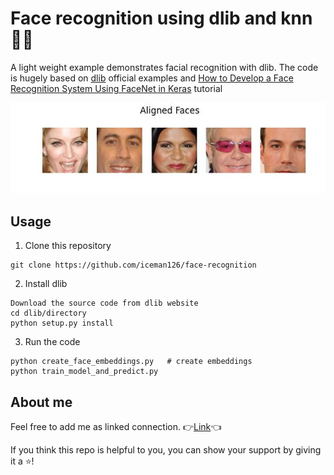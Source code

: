 # Face recognition using dlib and knn :raising_hand_man:
A light weight example demonstrates facial recognition with dlib. The code is hugely based on [dlib](http://dlib.net/) official examples and [How to Develop a Face Recognition System Using FaceNet in Keras](https://machinelearningmastery.com/how-to-develop-a-face-recognition-system-using-facenet-in-keras-and-an-svm-classifier/) tutorial

![](images/aligned_faces.JPG)

## Usage
1. Clone this repository
```
git clone https://github.com/iceman126/face-recognition
```
2. Install dlib
```
Download the source code from dlib website
cd dlib/directory
python setup.py install
```
3. Run the code
```
python create_face_embeddings.py   # create embeddings
python train_model_and_predict.py
```

## About me
Feel free to add me as linked connection. :point_right:[Link](www.linkedin.com/in/jinbo-huang):point_left:

If you think this repo is helpful to you, you can show your support by giving it a :star:!
